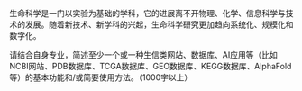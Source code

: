 生命科学是一门以实验为基础的学科，它的进展离不开物理、化学、信息科学与技术的发展。随着新技术、新学科的兴起，生命科学研究更加趋向系统化、规模化和数字化。

请结合自身专业，简述至少一个或一种生信类网站、数据库、AI应用等（比如NCBI网站、PDB数据库、TCGA数据库、GEO数据库、KEGG数据库、AlphaFold等）的基本功能和/或简要使用方法。（1000字以上）
